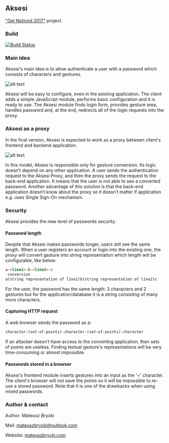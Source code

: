 ## Aksesi
["Get Noticed 2017"](http://dajsiepoznac.pl) project.

### Build
[![Build Status](https://travis-ci.org/mateuszbrycki/aksesi.svg?branch=master)](https://travis-ci.org/mateuszbrycki/aksesi)

### Main idea
Aksesi's main idea is to allow authenticate a user with a password which consists of characters and gestures. 

![alt text](http://blog.mateuszbrycki.com/wp-content/uploads/2017/03/lines-keys.gif "Aksesi password example")
 
Aksesi will be easy to configure, even in the existing application. The client adds a simple JavaScript module, performs basic configuration and it is ready to use. The Aksesi module finds login form, provides gesture area, handles password and, at the end, redirects all of the login requests into the proxy. 

### Aksesi as a proxy
In the final version, Aksesi is expected to work as a proxy between client's frontend and backend application. 

![alt text](https://blog.mateuszbrycki.com/wp-content/uploads/2017/03/proxy-approach-ss-1024x341.png "Aksesi as a proxy")
 
In this model, Aksesi is responsible only for gesture conversion. Its logic doesn’t depend on any other application. A user sends the authentication request to the Aksesi Proxy, and then the proxy sends the request to the back-end application. It means that the user is not able to see a converted password. Another advantage of this solution is that the back-end application doesn’t know about the proxy so it doesn’t matter if application e.g. uses Single Sign-On mechanism.

### Security
Aksesi provides the new level of passwords security. 

#### Password length
Despite that Aksesi makes passwords longer, users still see the same length. 
When a user registers an account or login into the existing one, the proxy will convert gesture into string representation which length will be configurable, like below:

```html
a-<line1>-b-<line2>-c 
 conversion 
a(string representation of line1)b(string representation of line2)c
```

For the user, the password has the same length: 3 characters and 2 gestures but for the application/database it is a string consisting of many more characters. 

#### Capturing HTTP request
A web browser sends the password as a:

```html
character-(set-of-points)-character-(set-of-points)-character
```

If an attacker doesn’t have access to the converting application, then sets of points are useless. Finding textual gesture's representations will be very time-consuming or almost impossible.

#### Passwords stored in a browser
Aksesi's frontend module inserts gestures into an input as the '~' character. The client's browser will not save the points so it will be impossible to re-use a stored password. Note that it is one of the drawbacks when using mixed passwords.

### Author & contact
 Author: Mateusz Brycki
 
 Mail: mateuszbrycki@outlook.com 
 
 Website: [mateuszbrycki.com](http://mateuszbrycki.com)
